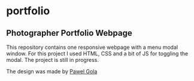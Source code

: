 # portfolio
## Photographer Portfolio Webpage

This repository contains one responsive webpage with a menu modal window. For this project I used HTML, CSS and a bit of JS for toggling the modal. The project is still in progress. 

The design was made by [Pawel Gola](https://templates.gola.io/) 
